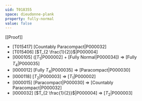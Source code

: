 ```yaml
---
uid: T018355
space: dieudonne-plank
property: fully-normal
value: false
---
```

[[Proof]]

* [T015417] [Countably Paracompact|P000032]
* [T015406] [$T_{2 \frac{1}{2}}$|P000004]
* [I000105] ([$T_1$|P000002] + [Fully Normal|P000034]) => [Fully $T_4$|P000035]
* [I000012] [Fully $T_4$|P000035] => [Paracompact|P000030]
* [I000118] [$T_2$|P000003] => [$T_1$|P000002]
* [I000015] [Paracompact|P000030] => [Countably Paracompact|P000032]
* [I000032] [$T_{2 \frac{1}{2}}$|P000004] => [$T_2$|P000003]

